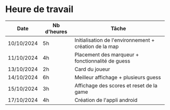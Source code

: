 # Heure de travail

| Date | Nb d'heures | Tâche |
|------|------------------|-------|
| 10/10/2024 | 5h | Initialisation de l'environnement + création de la map  |
| 11/10/2024 | 4h | Placement des marqueur + fonctionnalité de guess |
| 13/10/2024 | 2h | Card du joueur |
| 14/10/2024 | 6h | Meilleur affichage + plusieurs guess |
| 15/10/2024 | 3h | Affichage des scores et reset de la game |
| 17/10/2024 | 4h | Création de l'appli android |
